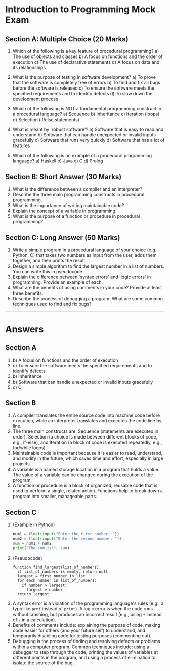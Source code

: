 # Introduction to Programming Mock Exam

## Section A: Multiple Choice (20 Marks)

1.  Which of the following is a key feature of procedural programming?
    a) The use of objects and classes
    b) A focus on functions and the order of execution
    c) The use of declarative statements
    d) A focus on data and its relationships

2.  What is the purpose of testing in software development?
    a) To prove that the software is completely free of errors
    b) To find and fix all bugs before the software is released
    c) To ensure the software meets the specified requirements and to identify defects
    d) To slow down the development process

3.  Which of the following is NOT a fundamental programming construct in a procedural language?
    a) Sequence
    b) Inheritance
    c) Iteration (loops)
    d) Selection (if/else statements)

4.  What is meant by 'robust software'?
    a) Software that is easy to read and understand
    b) Software that can handle unexpected or invalid inputs gracefully
    c) Software that runs very quickly
    d) Software that has a lot of features

5.  Which of the following is an example of a procedural programming language?
    a) Haskell
    b) Java
    c) C
    d) Prolog

## Section B: Short Answer (30 Marks)

1.  What is the difference between a compiler and an interpreter?
2.  Describe the three main programming constructs in procedural programming.
3.  What is the importance of writing maintainable code?
4.  Explain the concept of a variable in programming.
5.  What is the purpose of a function or procedure in procedural programming?

## Section C: Long Answer (50 Marks)

1.  Write a simple program in a procedural language of your choice (e.g., Python, C) that takes two numbers as input from the user, adds them together, and then prints the result.
2.  Design a simple algorithm to find the largest number in a list of numbers. You can write this in pseudocode.
3.  Explain the difference between 'syntax errors' and 'logic errors' in programming. Provide an example of each.
4.  What are the benefits of using comments in your code? Provide at least three benefits.
5.  Describe the process of debugging a program. What are some common techniques used to find and fix bugs?

---

# Answers

## Section A

1.  b) A focus on functions and the order of execution
2.  c) To ensure the software meets the specified requirements and to identify defects
3.  b) Inheritance
4.  b) Software that can handle unexpected or invalid inputs gracefully
5.  c) C

## Section B

1.  A compiler translates the entire source code into machine code before execution, while an interpreter translates and executes the code line by line.
2.  The three main constructs are: Sequence (statements are executed in order), Selection (a choice is made between different blocks of code, e.g., if-else), and Iteration (a block of code is executed repeatedly, e.g., for/while loops).
3.  Maintainable code is important because it is easier to read, understand, and modify in the future, which saves time and effort, especially in large projects.
4.  A variable is a named storage location in a program that holds a value. The value of a variable can be changed during the execution of the program.
5.  A function or procedure is a block of organized, reusable code that is used to perform a single, related action. Functions help to break down a program into smaller, manageable parts.

## Section C

1.  (Example in Python)
    ```python
    num1 = float(input("Enter the first number: "))
    num2 = float(input("Enter the second number: "))
    sum = num1 + num2
    print("The sum is:", sum)
    ```
2.  (Pseudocode)
    ```
    function find_largest(list_of_numbers):
      if list_of_numbers is empty, return null
      largest = first number in list
      for each number in list_of_numbers:
        if number > largest:
          largest = number
      return largest
    ```
3.  A syntax error is a violation of the programming language's rules (e.g., a typo like `prnt` instead of `print`). A logic error is when the code runs without crashing, but produces an incorrect result (e.g., using `+` instead of `-` in a calculation).
4.  Benefits of comments include: explaining the purpose of code, making code easier for others (and your future self) to understand, and temporarily disabling code for testing purposes (commenting out).
5.  Debugging is the process of finding and resolving defects or problems within a computer program. Common techniques include: using a debugger to step through the code, printing the values of variables at different points in the program, and using a process of elimination to isolate the source of the bug.
